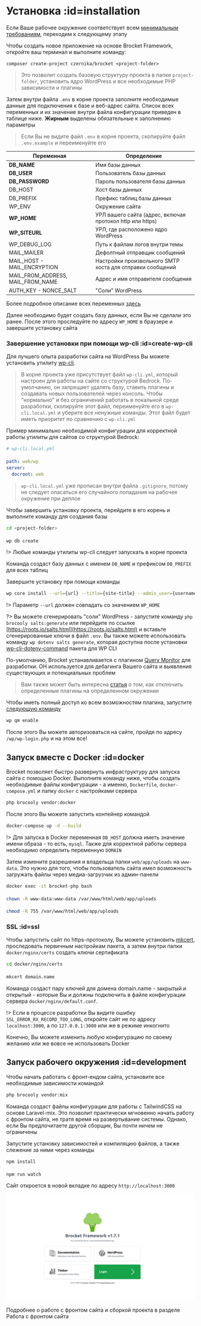 # Установка :id=installation

Если Ваше рабочее окружение соответствует всем [минимальным требованиям](ru/getting-started/requirements.md), переходим к следующему этапу

Чтобы создать новое приложение на основе Brocket Framework, откройте ваш терминал и выполните команду:

```
composer create-project czernika/brocket <project-folder>
```

> Это позволит создать базовую структуру проекта в папке `project-folder`, установить ядро WordPress и все необходимые PHP зависимости и плагины

Затем внутри файла  `.env` в корне проекта заполните необходимые данные для подключения к базе и веб-адрес сайта. Список всех переменных и их значение внутри файла конфигурации приведен в таблице ниже. **Жирным** выделены обязательные к заполнению параметры

> Если Вы не видите файл `.env` в корне проекта, скопируйте файл `.env.example` и переименуйте его

| Переменная | Определение |
| ------ | ------ |
| **DB_NAME** | Имя базы данных |
| **DB_USER** | Пользователь базы данных |
| **DB_PASSWORD** | Пароль пользователя базы данных |
| DB_HOST | Хост базы данных |
| DB_PREFIX | Префикс таблиц базы данных |
| WP_ENV | Окружение сайта |
| **WP_HOME** | УРЛ вашего сайта (адрес, включая протокол http или https) |
| **WP_SITEURL** | УРЛ, где расположено ядро WordPress |
| WP_DEBUG_LOG | Путь к файлам логов внутри темы |
| MAIL_MAILER | Дефолтный отправщик сообщений |
| MAIL_HOST - MAIL_ENCRYPTION | Настройки произвольного SMTP хоста для отправки сообщений |
| MAIL_FROM_ADDRESS, MAIL_FROM_NAME | Адрес и имя отправителя сообщения |
| AUTH_KEY - NONCE_SALT | "Соли" WordPress |

Более подробное описание всех переменных [здесь](/ru/getting-started/env.md?id=env)

Далее необходимо будет создать базу данных, если Вы не сделали это ранее. После этого проследуйте по адресу `WP_HOME` в браузере и завершите установку сайта

### Завершение установки при помощи wp-cli :id=create-wp-cli

Для лучшего опыта разработки сайта на WordPress Вы можете установить утилиту [wp-cli](https://wp-cli.org).

> В корне проекта уже присутствует файл `wp-cli.yml`, который настроен для работы на сайте со структурой Bedrock. По-умолчанию, он запрещает удалять базу, ставить плагины и создавать новых пользователей через консоль. Чтобы "нормально" и без ограничений работать в локальной среде разработки, скопируйте этот файл, переименуйте его в `wp-cli.local.yml` и уберите все ненужные команды. Этот файл будет иметь приоритет по сравнению с `wp-cli.yml`

Пример минимально необходимой конфигурации для корректной работы утилиты для сайтов со структурой Bedrock:

```yml
# wp-cli.local.yml

path: web/wp
server:
  docroot: web
```

> `wp-cli.local.yml` уже прописан внутри файла `.gitignore`, потому не следует опасаться его случайного попадания на рабочее окружение при деплое

Чтобы завершить установку проекта, перейдите в его корень и выполните команду для создания базы

```sh
cd <project-folder>

wp db create
```

!> Любые команды утилиты wp-cli следует запускать в корне проекта

Команда создаст базу данных с именем `DB_NAME` и префиксом `DB_PREFIX` для всех таблиц

Завершите установку при помощи команды

```sh
wp core install --url={url} --title={site-title} --admin_user={username} [--admin_password={password}] --admin_email={email} [--skip-email]
```

!> Параметр `--url` должен совпадать со значением `WP_HOME`

?> Вы можете сгенерировать "соли" WordPress - запустите команду `php brocooly salts:generate` или перейдите по ссылке [https://roots.io/salts.html](https://roots.io/salts.html) и вставьте сгенерированные ключи в файл `.env`. Вы также можете использовать команду `wp dotenv salts generate`, которая доступна после установки [wp-cli-dotenv-command](https://github.com/aaemnnosttv/wp-cli-dotenv-command) пакета для WP CLI

По-умолчанию, Brocket устанавливается с плагином [Query Monitor](https://querymonitor.com/) для разработки. ОН используется для дебагинга Вашего сайта и выявления существующих и потенциальных проблем

> Вам также может быть интересна [статья](https://kamilgrzegorczyk.com/2018/05/02/how-to-disable-plugins-on-certain-environment/) о том, как отключить определенные плагины на определенном окружении

Чтобы иметь полный доступ ко всем возможностям плагина, запустите [следующую команду](https://github.com/johnbillion/query-monitor/wiki/db.php-Symlink#using-wp-cli)

```sh
wp qm enable
```

После этого Вы можете авторизоваться на сайте, пройдя по адресу `/wp/wp-login.php` и на этом все!

## Запуск вместе с Docker :id=docker

Brocket позволяет быстро развернуть инфраструктуру для запуска сайта с помощью Docker. Выполните команду ниже, чтобы создать необходимые файлы конфигурации - а именно, `Dockerfile`, `docker-compose.yml` и папку `docker` с настройками сервера

```sh
php brocooly vendor:docker
```

После этого Вы можете запустить контейнер командой

```sh
docker-compose up -d --build
```

!> Для запуска в Docker переменная `DB_HOST` должна иметь значение имени образа - то есть, `mysql`. Также для корректной работы сервера необходимо определить переменную `DOMAIN`

Затем измените разрешения и владельца папки `web/app/uploads` на `www-data`. Это нужно для того, чтобы пользователь сайта имел возможность загружать файлы через медиа-загрузчик из админ-панели

```sh
docker exec -it brocket-php bash

chown -R www-data:www-data /var/www/html/web/app/uploads

chmod -R 755 /var/www/html/web/app/uploads
```

### SSL :id=ssl

Чтобы запустить сайт по https-протоколу, Вы можете установить [mkcert](https://github.com/FiloSottile/mkcert), проследовать первичным настройкам пакета, а затем внутри папки `docker/nginx/certs` создать ключи сертификата

```sh
cd docker/nginx/certs

mkcert domain.name
```

Команда создаст пару ключей для домена domain.name - закрытый и открытый - которые Вы и должны подключить в файле конфигурации сервера `docker/nginx/default.conf`.

!> Если в процессе разработки Вы видите ошибку `SSL_ERROR_RX_RECORD_TOO_LONG`, откройте сайт не по адресу `localhost:3000`, а по `127.0.0.1:3000` или же в режиме инкогнито

Конечно, Вы можете изменить любую конфигурацию по своему желанию или же вовсе не использовать Docker

## Запуск рабочего окружения :id=development

Чтобы начать работать с фронт-ендом сайта, установите все необходимые зависимости командой

```sh
php brocooly vendor:mix
```

Команда создаст файлы конфигурации для работы с TailwindCSS на основе Laravel-mix. Это позволит практически мгновенно начать работу с фронтом сайта, не тратя время на развертывание системы. Однако, если Вы предпочитаете другой сборщик, Вы почти ничем не ограничены

Запустите установку зависимостей и компиляцию файлов, а также слежение за ними через команды

```sh
npm install

npm run watch
```

Сайт откроется в новой вкладке по адресу `http://localhost:3000`

![Главный экран](../../_media/screen.png)

Подробнее о работе с фронтом сайта и сборкой проекта в разделе Работа с фронтом сайта
